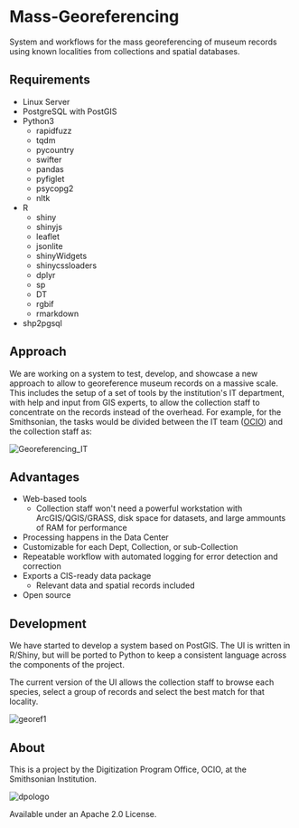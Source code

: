 # Mass-Georeferencing

System and workflows for the mass georeferencing of museum records using known localities from collections and spatial databases.

## Requirements

 * Linux Server
 * PostgreSQL with PostGIS
 * Python3
    * rapidfuzz
    * tqdm
    * pycountry
    * swifter
    * pandas
    * pyfiglet
    * psycopg2
    * nltk
 * R
    * shiny
    * shinyjs
    * leaflet
    * jsonlite
    * shinyWidgets
    * shinycssloaders
    * dplyr
    * sp
    * DT
    * rgbif
    * rmarkdown
 * shp2pgsql



## Approach

We are working on a system to test, develop, and showcase a new approach to allow to georeference museum records on a massive scale. This includes the setup of a set of tools by the institution's IT department, with help and input from GIS experts, to allow the collection staff to concentrate on the records instead of the overhead. For example, for the Smithsonian, the tasks would be divided between the IT team ([OCIO](https://www.si.edu/ocio "Office of the Chief Information Officer")) and the collection staff as:

![Georeferencing_IT](https://user-images.githubusercontent.com/2302171/75688119-e2d42a00-5c6c-11ea-87d1-e96d489d8334.png)

## Advantages
 * Web-based tools
   * Collection staff won't need a powerful workstation with ArcGIS/QGIS/GRASS, disk space for datasets, and large ammounts of RAM for performance 
 * Processing happens in the Data Center
 * Customizable for each Dept, Collection, or sub-Collection
 * Repeatable workflow with automated logging for error detection and correction
 * Exports a CIS-ready data package
   * Relevant data and spatial records included
 * Open source

## Development

We have started to develop a system based on PostGIS. The UI is written in R/Shiny, but will be ported to Python to keep a consistent language across the components of the project. 

The current version of the UI allows the collection staff to browse each species, select a group of records and select the best match for that locality. 

![georef1](https://user-images.githubusercontent.com/2302171/75689200-c6d18800-5c6e-11ea-9482-eff3e2850c87.png)

## About

This is a project by the Digitization Program Office, OCIO, at the Smithsonian Institution.

![dpologo](https://user-images.githubusercontent.com/2302171/75351300-f00ca580-5875-11ea-89a6-cfa612395bc9.jpg)

Available under an Apache 2.0 License.
